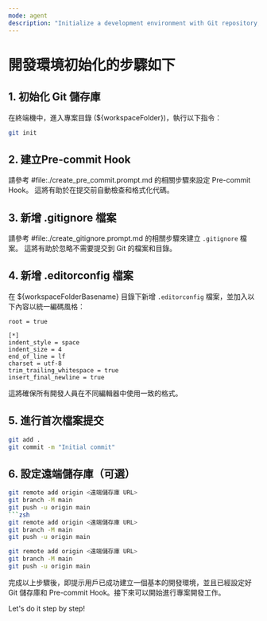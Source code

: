 ```yaml
---
mode: agent
description: "Initialize a development environment with Git repository, pre-commit hook, .gitignore, and .editorconfig."
---
```


# 開發環境初始化的步驟如下

## 1. 初始化 Git 儲存庫

在終端機中，進入專案目錄 (${workspaceFolder})，執行以下指令：

```zsh
git init
```

## 2. 建立Pre-commit Hook

請參考 #file:./create_pre_commit.prompt.md 的相關步驟來設定 Pre-commit Hook。
這將有助於在提交前自動檢查和格式化代碼。

## 3. 新增 .gitignore 檔案

請參考 #file:./create_gitignore.prompt.md 的相關步驟來建立 `.gitignore` 檔案。
這將有助於忽略不需要提交到 Git 的檔案和目錄。

## 4. 新增 .editorconfig 檔案

在 ${workspaceFolderBasename} 目錄下新增 `.editorconfig` 檔案，並加入以下內容以統一編碼風格：

```editorconfig
root = true

[*]
indent_style = space
indent_size = 4
end_of_line = lf
charset = utf-8
trim_trailing_whitespace = true
insert_final_newline = true
```

這將確保所有開發人員在不同編輯器中使用一致的格式。

## 5. 進行首次檔案提交

```zsh
git add .
git commit -m "Initial commit"
```

## 6. 設定遠端儲存庫（可選）

````zsh
git remote add origin <遠端儲存庫 URL>
git branch -M main
git push -u origin main
```zsh
git remote add origin <遠端儲存庫 URL>
git branch -M main
git push -u origin main
````

```zsh
git remote add origin <遠端儲存庫 URL>
git branch -M main
git push -u origin main
```

完成以上步驟後，即提示用戶已成功建立一個基本的開發環境，並且已經設定好 Git 儲存庫和 Pre-commit Hook。接下來可以開始進行專案開發工作。

Let's do it step by step!
